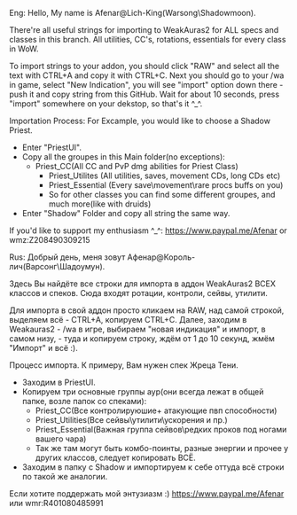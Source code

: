 Eng:
Hello, My name is Afenar@Lich-King(Warsong\Shadowmoon).

There're all useful strings for importing to WeakAuras2 for ALL specs and classes in this branch. All utilities, CC's,
rotations, essentials for every class in WoW.
 
To import strings to your addon, you should click "RAW" and select all the text with CTRL+A and copy it with CTRL+C.
Next you should go to your /wa in game, select "New Indication", you will see "import" option down there - push it and copy
string from this GitHub. Wait for about 10 seconds, press "import" somewhere on your dekstop, so that's it ^_^.

Importation Process:
For Excample, you would like to choose a Shadow Priest.
- Enter "PriestUI".
- Copy all the groupes in this Main folder(no exceptions):
 	- Priest_CC(All CC and PvP dmg abilities for Priest Class)
    	- Priest_Utilites (All utilities, saves, movement CDs, long CDs etc)
    	- Priest_Essential (Every save\movement\rare procs buffs on you)
    	- So for other classes you can find some different groupes, and much more(like with druids)
- Enter "Shadow" Folder and copy all string the same way.

If you'd like to support my enthusiasm ^_^: https://www.paypal.me/Afenar or wmz:Z208490309215
  	
Rus:
Добрый день, меня зовут Афенар@Король-лич(Варсонг\Шадоумун).

Здесь Вы найдёте все строки для импорта в аддон WeakAuras2 ВСЕХ классов и спеков. Сюда входят ротации, контроли, сейвы,
утилити.

Для импорта в свой аддон просто кликаем на RAW, над самой строкой, выделяем всё - CTRL+A, копируем CTRL+C.
Далее, заходим в Weakauras2 - /wa в игре, выбираем "новая индикация" и импорт, в самом низу, - туда и копируем строку, ждём от 1
до 10 секунд, жмём "Импорт" и всё :).
	
Процесс импорта.
К примеру, Вам нужен спек Жреца Тени. 
- Заходим в PriestUI.
- Копируем три основные группы аур(они всегда лежат в общей папке, возле папок со спеками):
	- Priest_CC(Все контролируюшие+ атакующие пвп способности)
	- Priest_Utilities(Все сейвы\утилити\ускорения и пр.)
	- Priest_Essential(Важная группа сейвов\редких проков под ногами вашего чара)
	- Так же там могут быть комбо-поинты, разные энергии и прочее у других классов, следует копировать ВСЁ.
- Заходим в папку с Shadow и импортируем к себе оттуда всё строки по такой же аналогии.

Если хотите поддержать мой энтузиазм :) https://www.paypal.me/Afenar или wmr:R401080485991
